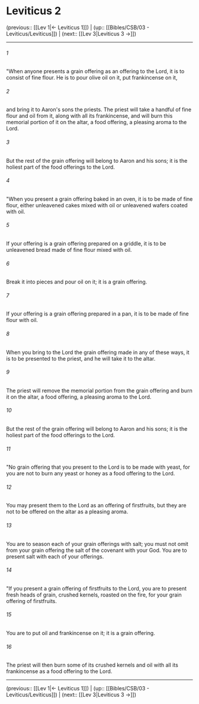 # Leviticus 2

(previous:: [[Lev 1|← Leviticus 1]]) | (up:: [[Bibles/CSB/03 - Leviticus/Leviticus]]) | (next:: [[Lev 3|Leviticus 3 →]])

***


###### 1 
"When anyone presents a grain offering as an offering to the Lord, it is to consist of fine flour. He is to pour olive oil on it, put frankincense on it, 

###### 2 
and bring it to Aaron's sons the priests. The priest will take a handful of fine flour and oil from it, along with all its frankincense, and will burn this memorial portion of it on the altar, a food offering, a pleasing aroma to the Lord. 

###### 3 
But the rest of the grain offering will belong to Aaron and his sons; it is the holiest part of the food offerings to the Lord. 

###### 4 
"When you present a grain offering baked in an oven, it is to be made of fine flour, either unleavened cakes mixed with oil or unleavened wafers coated with oil. 

###### 5 
If your offering is a grain offering prepared on a griddle, it is to be unleavened bread made of fine flour mixed with oil. 

###### 6 
Break it into pieces and pour oil on it; it is a grain offering. 

###### 7 
If your offering is a grain offering prepared in a pan, it is to be made of fine flour with oil. 

###### 8 
When you bring to the Lord the grain offering made in any of these ways, it is to be presented to the priest, and he will take it to the altar. 

###### 9 
The priest will remove the memorial portion from the grain offering and burn it on the altar, a food offering, a pleasing aroma to the Lord. 

###### 10 
But the rest of the grain offering will belong to Aaron and his sons; it is the holiest part of the food offerings to the Lord. 

###### 11 
"No grain offering that you present to the Lord is to be made with yeast, for you are not to burn any yeast or honey as a food offering to the Lord. 

###### 12 
You may present them to the Lord as an offering of firstfruits, but they are not to be offered on the altar as a pleasing aroma. 

###### 13 
You are to season each of your grain offerings with salt; you must not omit from your grain offering the salt of the covenant with your God. You are to present salt with each of your offerings. 

###### 14 
"If you present a grain offering of firstfruits to the Lord, you are to present fresh heads of grain, crushed kernels, roasted on the fire, for your grain offering of firstfruits. 

###### 15 
You are to put oil and frankincense on it; it is a grain offering. 

###### 16 
The priest will then burn some of its crushed kernels and oil with all its frankincense as a food offering to the Lord.

***

(previous:: [[Lev 1|← Leviticus 1]]) | (up:: [[Bibles/CSB/03 - Leviticus/Leviticus]]) | (next:: [[Lev 3|Leviticus 3 →]])
